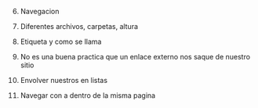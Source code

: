 6. Navegacion

1. Diferentes archivos, carpetas, altura

2. Etiqueta <a> y como se llama 

3. No es una buena practica que un enlace externo nos saque de nuestro sitio  

4. Envolver nuestros <a> en listas

5. Navegar con a dentro de la misma pagina 
